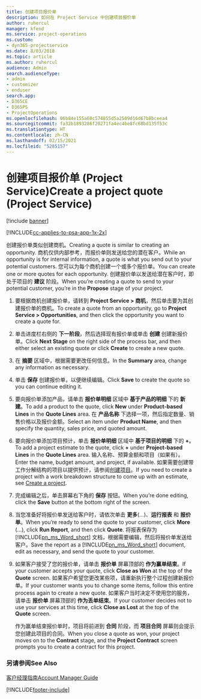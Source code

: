 ```yaml
---
title: 创建项目报价单
description: 如何在 Project Service 中创建项目报价单
author: ruhercul
manager: kfend
ms.service: project-operations
ms.custom:
- dyn365-projectservice
ms.date: 8/03/2018
ms.topic: article
ms.author: ruhercul
audience: Admin
search.audienceType:
- admin
- customizer
- enduser
search.app:
- D365CE
- D365PS
- ProjectOperations
ms.openlocfilehash: 06b84e155a60c574855d5a2509d16d67b8bceea4
ms.sourcegitcommit: fa32b1893286f20271fa4ec4be8fc68bd135f53c
ms.translationtype: HT
ms.contentlocale: zh-CN
ms.lasthandoff: 02/15/2021
ms.locfileid: "5285157"
---
```

# <a name="create-a-project-quote-project-service"></a><span data-ttu-id="f1009-103">创建项目报价单 (Project Service)</span><span class="sxs-lookup"><span data-stu-id="f1009-103">Create a project quote (Project Service)</span></span>

[!include [banner](../includes/psa-now-project-operations.md)]

[!INCLUDE[cc-applies-to-psa-app-1x-2x](../includes/cc-applies-to-psa-app-1x-2x.md)]

<span data-ttu-id="f1009-104">创建报价单类似创建商机。</span><span class="sxs-lookup"><span data-stu-id="f1009-104">Creating a quote is similar to creating an opportunity.</span></span> <span data-ttu-id="f1009-105">商机仅供内部参考，而报价单则发送给您的潜在客户。</span><span class="sxs-lookup"><span data-stu-id="f1009-105">While an opportunity is for internal information, a quote is what you send out to your potential customers.</span></span> <span data-ttu-id="f1009-106">您可以为每个商机创建一个或多个报价单。</span><span class="sxs-lookup"><span data-stu-id="f1009-106">You can create one or more quotes for each opportunity.</span></span> <span data-ttu-id="f1009-107">创建报价单以发送给潜在客户时，即处于项目的 **建议** 阶段。</span><span class="sxs-lookup"><span data-stu-id="f1009-107">When you’re creating a quote to send to your potential customer, you’re in the **Propose** stage of your project.</span></span>  
  
1. <span data-ttu-id="f1009-108">要根据商机创建报价单，请转到 **Project Service > 商机**，然后单击要为其创建报价单的商机。</span><span class="sxs-lookup"><span data-stu-id="f1009-108">To create a quote from an opportunity, go to **Project Service > Opportunities**, and then click the opportunity you want to create a quote for.</span></span>  
  
2. <span data-ttu-id="f1009-109">单击进度栏右侧的 **下一阶段**，然后选择现有报价单或单击 **创建** 创建新报价单。</span><span class="sxs-lookup"><span data-stu-id="f1009-109">Click **Next Stage** on the right side of the process bar, and then either select an existing quote or click **Create** to create a new quote.</span></span>  
  
3. <span data-ttu-id="f1009-110">在 **摘要** 区域中，根据需要更改任何信息。</span><span class="sxs-lookup"><span data-stu-id="f1009-110">In the **Summary** area, change any information as necessary.</span></span>  
  
4. <span data-ttu-id="f1009-111">单击 **保存** 创建报价单，以便继续编辑。</span><span class="sxs-lookup"><span data-stu-id="f1009-111">Click **Save** to create the quote so you can continue editing it.</span></span>  
  
5. <span data-ttu-id="f1009-112">要向报价单添加产品，请单击 **报价单明细** 区域中 **基于产品的明细** 下的 **新建**。</span><span class="sxs-lookup"><span data-stu-id="f1009-112">To add a product to the quote, click **New** under **Product-based Lines** in the **Quote Lines** area.</span></span> <span data-ttu-id="f1009-113">在 **产品名称** 下选择一项，然后指定数量、销售价格以及报价金额。</span><span class="sxs-lookup"><span data-stu-id="f1009-113">Select an item under **Product Name**, and then specify the quantity, sales price, and quoted amount.</span></span>  
  
6. <span data-ttu-id="f1009-114">要向报价单添加项目预计，单击 **报价单明细** 区域中 **基于项目的明细** 下的 **+**。</span><span class="sxs-lookup"><span data-stu-id="f1009-114">To add a project estimate to the quote, click **+** under **Project-based Lines** in the **Quote Lines** area.</span></span> <span data-ttu-id="f1009-115">输入名称、预算金额和项目（如果有）。</span><span class="sxs-lookup"><span data-stu-id="f1009-115">Enter the name, budget amount, and project, if available.</span></span> <span data-ttu-id="f1009-116">如果需要创建带工作分解结构的项目以提供预计，请参阅[创建项目](../psa/create-project.md)。</span><span class="sxs-lookup"><span data-stu-id="f1009-116">If you need to create a project with a work breakdown structure to come up with an estimate, see [Create a project](../psa/create-project.md).</span></span>  
  
7. <span data-ttu-id="f1009-117">完成编辑之后，单击屏幕右下角的 **保存** 按钮。</span><span class="sxs-lookup"><span data-stu-id="f1009-117">When you’re done editing, click the **Save** button at the bottom right of the screen.</span></span>  
  
8. <span data-ttu-id="f1009-118">当您准备好将报价单发送给客户时，请依次单击 **更多**(…)、**运行报表** 和 **报价单**。</span><span class="sxs-lookup"><span data-stu-id="f1009-118">When you’re ready to send the quote to your customer, click **More** (…), click **Run Report**, and then click **Quote**.</span></span> <span data-ttu-id="f1009-119">将报表保存为 [!INCLUDE[pn_ms_Word_short](../includes/pn-ms-word-short.md)] 文档，根据需要编辑，然后将报价单发送给客户。</span><span class="sxs-lookup"><span data-stu-id="f1009-119">Save the report as a [!INCLUDE[pn_ms_Word_short](../includes/pn-ms-word-short.md)] document, edit as necessary, and send the quote to your customer.</span></span>  
  
9. <span data-ttu-id="f1009-120">如果客户接受了您的报价单，请单击 **报价单** 屏幕顶部的 **作为赢单结束**。</span><span class="sxs-lookup"><span data-stu-id="f1009-120">If your customer accepts your quote, click **Close as Won** at the top of the **Quote** screen.</span></span> <span data-ttu-id="f1009-121">如果客户希望您更改某些项，请重新执行整个过程创建新报价单。</span><span class="sxs-lookup"><span data-stu-id="f1009-121">If your customer wants you to change some items, follow this entire process again to create a new quote.</span></span> <span data-ttu-id="f1009-122">如果客户当时决定不使用您的服务，请单击 **报价单** 屏幕顶部的 **作为丢单结束**。</span><span class="sxs-lookup"><span data-stu-id="f1009-122">If your customer decides not to use your services at this time, click **Close as Lost** at the top of the **Quote** screen.</span></span>  
  
   <span data-ttu-id="f1009-123">作为赢单结束报价单时，项目将前进到 **合同** 阶段，而 **项目合同** 屏幕则会提示您创建此项目的合同。</span><span class="sxs-lookup"><span data-stu-id="f1009-123">When you close a quote as won, your project moves on to the **Contract** stage, and the **Project Contract** screen prompts you to create a contract for this project.</span></span>  
  
### <a name="see-also"></a><span data-ttu-id="f1009-124">另请参阅</span><span class="sxs-lookup"><span data-stu-id="f1009-124">See Also</span></span>  
 [<span data-ttu-id="f1009-125">客户经理指南</span><span class="sxs-lookup"><span data-stu-id="f1009-125">Account Manager Guide</span></span>](../psa/account-manager-guide.md)


[!INCLUDE[footer-include](../includes/footer-banner.md)]